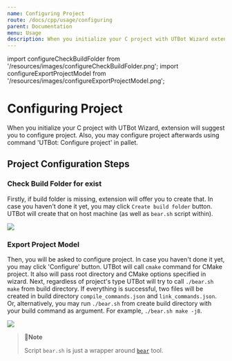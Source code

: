 ```yaml
---
name: Configuring Project
route: /docs/cpp/usage/configuring
parent: Documentation
menu: Usage
description: When you initialize your C project with UTBot Wizard extension will suggest you to configure project. Also, you may configure project afterwards using command 'UTBot Configure project' in pallet.
---
```


import configureCheckBuildFolder from '/resources/images/configureCheckBuildFolder.png';
import configureExportProjectModel from '/resources/images/configureExportProjectModel.png';

# Configuring Project

When you initialize your C project with UTBot Wizard, extension will suggest you to configure project. 
Also, you may configure project afterwards using command 'UTBot: Configure project' in pallet.

## Project Configuration Steps

### Check Build Folder for exist

Firstly, if build folder is missing, extension will offer you to create that.
In case you haven't done it yet, you may click `Create build folder` button.
UTBot will create that on host machine (as well as `bear.sh` script within).

<img src={configureCheckBuildFolder} className="demoImg"/>

### Export Project Model

Then, you will be asked to configure project. 
In case you haven't done it yet, you may click 'Configure' button.
UTBot will call `cmake` command for CMake project. It also will pass root directory and CMake options specified in wizard.
Next, regardless of project's type UTBot will try to call `./bear.sh make` from build directory. 
If everything is successful, two files will be created in build directory `compile_commands.json` and `link_commands.json`. 
Or, alternatively, you may run `./bear.sh` from create build directory with your build command as argument. For example, `./bear.sh make -j8`.

<img src={configureExportProjectModel} className="demoImg"/>

>📝**Note**
>
> Script `bear.sh` is just a wrapper around [`bear`](https://rnd-gitlab-msc.huawei.com/unittestbot/UnitTestBot/-/tree/master/UTBotCpp/bear) tool.
